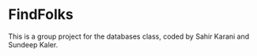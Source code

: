 # FindFolks

This is a group project for the databases class, coded by Sahir Karani and Sundeep Kaler.